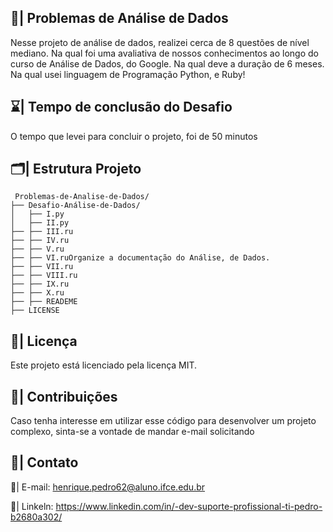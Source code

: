 ## 🎲| Problemas de Análise de Dados 

  Nesse projeto de análise de dados, realizei cerca de 8 questões de nível mediano. Na qual foi uma avaliativa de nossos conhecimentos ao longo do curso de Análise de Dados, do Google. Na qual deve a duração de 6 meses. Na qual usei linguagem de Programação Python, e Ruby!

  ## ⌛| Tempo de conclusão do Desafio

  O tempo que levei para concluir o projeto, foi de 50 minutos
 
 ## 🗂️| Estrutura Projeto 
  
```
 Problemas-de-Analise-de-Dados/
├── Desafio-Análise-de-Dados/
│   ├── I.py
│   ├── II.py 
├── ├── III.ru
├── ├── IV.ru 
├── ├── V.ru
├── ├── VI.ruOrganize a documentação do Análise, de Dados.
├── ├── VII.ru
├── ├── VIII.ru
├── ├── IX.ru
├── ├── X.ru
├── ├── READEME
├── LICENSE
```

 ## 📑| Licença

 Este projeto está licenciado pela licença MIT.

## 👥| Contribuições

Caso tenha interesse em utilizar esse código para desenvolver um projeto complexo, sinta-se a vontade de mandar e-mail solicitando

## 📧| Contato 

 📩| E-mail: henrique.pedro62@aluno.ifce.edu.br

 📱| Linkeln: https://www.linkedin.com/in/-dev-suporte-profissional-ti-pedro-b2680a302/
  
